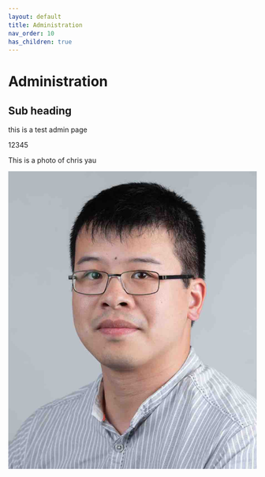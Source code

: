 ```yaml
---
layout: default
title: Administration
nav_order: 10
has_children: true
---
```


# Administration

## Sub heading

this is a test admin page

12345

This is a photo of chris yau

![chris yau](../images/avatar.jpg)
